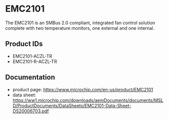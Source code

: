 # EMC2101

The EMC2101 is an SMBus 2.0 compliant, integrated fan control solution
complete with two temperature monitors, one external and one internal.

## Product IDs

- EMC2101-ACZL-TR
- EMC2101-R-ACZL-TR

## Documentation

- product page: https://www.microchip.com/en-us/product/EMC2101
- data sheet: https://ww1.microchip.com/downloads/aemDocuments/documents/MSLD/ProductDocuments/DataSheets/EMC2101-Data-Sheet-DS20006703.pdf
